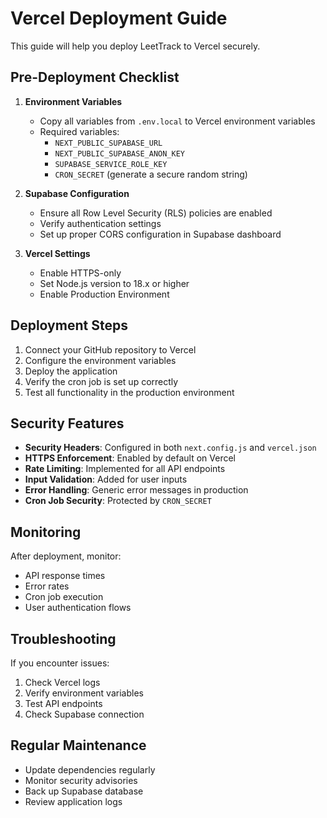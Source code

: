 # Vercel Deployment Guide

This guide will help you deploy LeetTrack to Vercel securely.

## Pre-Deployment Checklist

1. **Environment Variables**
   - Copy all variables from `.env.local` to Vercel environment variables
   - Required variables:
     - `NEXT_PUBLIC_SUPABASE_URL`
     - `NEXT_PUBLIC_SUPABASE_ANON_KEY`
     - `SUPABASE_SERVICE_ROLE_KEY`
     - `CRON_SECRET` (generate a secure random string)

2. **Supabase Configuration**
   - Ensure all Row Level Security (RLS) policies are enabled
   - Verify authentication settings
   - Set up proper CORS configuration in Supabase dashboard

3. **Vercel Settings**
   - Enable HTTPS-only
   - Set Node.js version to 18.x or higher
   - Enable Production Environment

## Deployment Steps

1. Connect your GitHub repository to Vercel
2. Configure the environment variables
3. Deploy the application
4. Verify the cron job is set up correctly
5. Test all functionality in the production environment

## Security Features

- **Security Headers**: Configured in both `next.config.js` and `vercel.json`
- **HTTPS Enforcement**: Enabled by default on Vercel
- **Rate Limiting**: Implemented for all API endpoints
- **Input Validation**: Added for user inputs
- **Error Handling**: Generic error messages in production
- **Cron Job Security**: Protected by `CRON_SECRET`

## Monitoring

After deployment, monitor:
- API response times
- Error rates
- Cron job execution
- User authentication flows

## Troubleshooting

If you encounter issues:
1. Check Vercel logs
2. Verify environment variables
3. Test API endpoints
4. Check Supabase connection

## Regular Maintenance

- Update dependencies regularly
- Monitor security advisories
- Back up Supabase database
- Review application logs